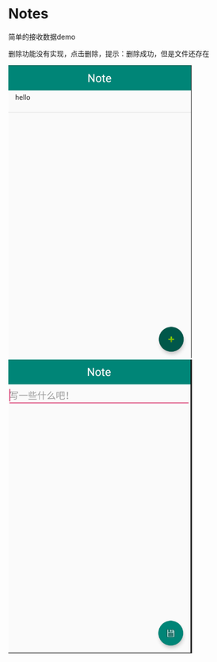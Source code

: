 # Notes
简单的接收数据demo

删除功能没有实现，点击删除，提示：删除成功，但是文件还存在



<img src="添加.PNG" width="370" height="591" border="0" alt=""><img src="input.PNG" width="371" height="593" border="0" alt="">

